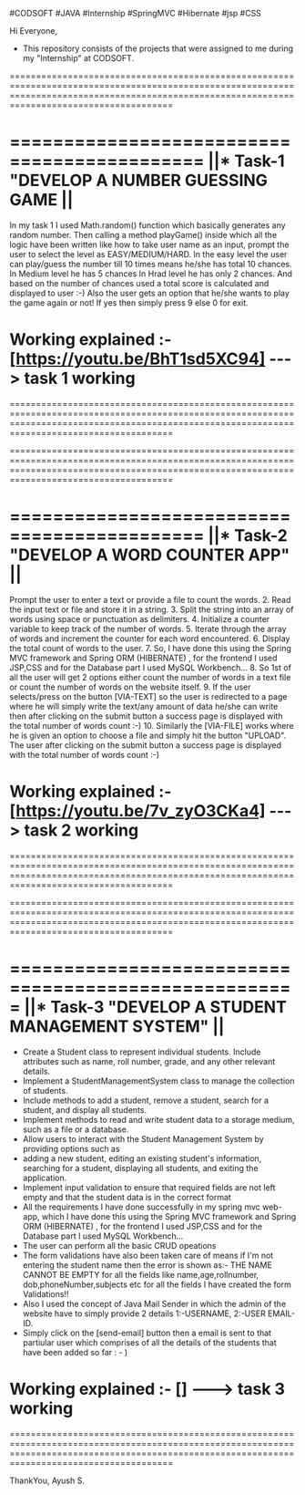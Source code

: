 #CODSOFT   #JAVA  #Internship   #SpringMVC   #Hibernate  #jsp   #CSS



Hi Everyone, 

* This repository consists of the projects that were assigned to me during my "Internship" at CODSOFT.


=================================================================================================================================================================================================

============================================
||* Task-1 "DEVELOP A NUMBER GUESSING GAME ||
============================================

  In my task 1 I used Math.random() function which basically generates any random number.
  Then calling a method playGame() inside which all the logic have been written like how to take user name as an input, prompt the user to select the level as EASY/MEDIUM/HARD.
  In the easy level the user can play/guess the number till 10 times means he/she has total 10 chances.
  In Medium level he has 5 chances
  In Hrad level he has only 2 chances.
  And based on the number of chances used a total score is calculated and displayed to user :-)
  Also the user gets an option that he/she wants to play the game again or not!
  If yes then simply press 9 else 0 for exit.  
  
  # Working explained :- [https://youtu.be/BhT1sd5XC94]   ---> task 1 working
  
=================================================================================================================================================================================================





=================================================================================================================================================================================================

============================================
||* Task-2 "DEVELOP A WORD COUNTER APP"   ||
============================================
 
Prompt the user to enter a text or provide a file to count the words.
2. Read the input text or file and store it in a string.
3. Split the string into an array of words using space or punctuation as delimiters.
4. Initialize a counter variable to keep track of the number of words.
5. Iterate through the array of words and increment the counter for each word encountered.
6. Display the total count of words to the user.
7. So, I have done this using the Spring MVC framework and Spring ORM (HIBERNATE) , for the frontend I used JSP,CSS and for the Database part I used MySQL Workbench...
8. So 1st of all the user will get 2 options either count the number of words in a text file or count the number of words on the website itself.
9. If the user selects/press on the button [VIA-TEXT] so the user is redirected to a page where he will simply write the text/any amount of data he/she can write then after clicking on the 
   submit button a success page is displayed with the total number of words count :-)
10. Similarly the [VIA-FILE] works where he is given an option to choose a file and simply hit the button "UPLOAD". The user after clicking on the 
    submit button a success page is displayed with the total number of words count :-) 
    
# Working explained :- [https://youtu.be/7v_zyO3CKa4]   ---> task 2 working

=================================================================================================================================================================================================




=================================================================================================================================================================================================

=====================================================
||* Task-3 "DEVELOP A STUDENT MANAGEMENT SYSTEM"   ||
=====================================================

 
* Create a Student class to represent individual students. Include attributes such as name, roll number, grade, and any other relevant details.
* Implement a StudentManagementSystem class to manage the collection of students. 
* Include methods to add a student, remove a student, search for a student, and display all students. 
* Implement methods to read and write student data to a storage medium, such as a file or a database.
* Allow users to interact with the Student Management System by providing options such as
* adding a new student, editing an existing student's information, searching for a student, displaying all students, and exiting the application.
* Implement input validation to ensure that required fields are not left empty and that the student data is in the correct format
* All the requirements I have done successfully in my spring mvc web-app, which I have done this using the Spring MVC framework and Spring ORM (HIBERNATE) , for the frontend I used JSP,CSS 
  and for the Database part I used MySQL Workbench... 
* The user can perform all the basic CRUD opeations
* The form validations have also been taken care of means if I'm not entering the student name then the error is shown as:- THE NAME CANNOT BE EMPTY for all the fields like name,age,rollnumber,
   dob,phoneNumber,subjects etc for all the fields I have created the form Validations!!
* Also I used the concept of Java Mail Sender in which the admin of the website have to simply provide 2 details 1:-USERNAME, 2:-USER EMAIL-ID.
* Simply click on the [send-email] button then a email is sent to that partiular user which comprises of all the details of the students that have been added so far  : - ) 


# Working explained :- []   ---> task 3 working

=================================================================================================================================================================================================



ThankYou,
Ayush S.











